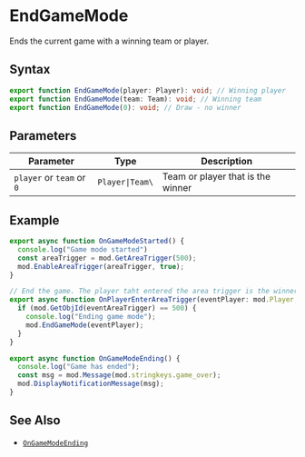 # EndGameMode

Ends the current game with a winning team or player.

## Syntax
```typescript
export function EndGameMode(player: Player): void; // Winning player
export function EndGameMode(team: Team): void; // Winning team
export function EndGameMode(0): void; // Draw - no winner
```

## Parameters

| Parameter                 | Type            | Description                       |
| ------------------------- | --------------- | --------------------------------- |
| `player` or `team` or `0` | `Player\|Team\` | Team or player that is the winner |

## Example

```typescript
export async function OnGameModeStarted() {
  console.log("Game mode started")
  const areaTrigger = mod.GetAreaTrigger(500);
  mod.EnableAreaTrigger(areaTrigger, true);
}

// End the game. The player taht entered the area trigger is the winner.
export async function OnPlayerEnterAreaTrigger(eventPlayer: mod.Player, eventAreaTrigger: mod.AreaTrigger) {
  if (mod.GetObjId(eventAreaTrigger) == 500) {
    console.log("Ending game mode");
    mod.EndGameMode(eventPlayer);
  }
}

export async function OnGameModeEnding() {
  console.log("Game has ended");
  const msg = mod.Message(mod.stringkeys.game_over);
  mod.DisplayNotificationMessage(msg);
}
```

## See Also

- [`OnGameModeEnding`](../events/OnGameModeEnding.md)
